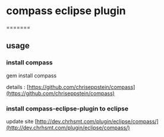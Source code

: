 # compass eclipse plugin
=======

## usage

### install compass

 gem install compass

details : [https://github.com/chriseppstein/compass](https://github.com/chriseppstein/compass)

### install compass-eclipse-plugin to eclipse

 update site [http://dev.chrhsmt.com/plugin/eclipse/compass/](http://dev.chrhsmt.com/plugin/eclipse/compass/)
